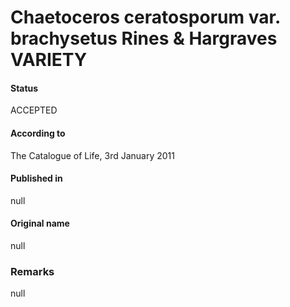 Chaetoceros ceratosporum var. brachysetus Rines & Hargraves VARIETY
=======

#### Status
ACCEPTED

#### According to
The Catalogue of Life, 3rd January 2011

#### Published in
null

#### Original name
null

### Remarks
null